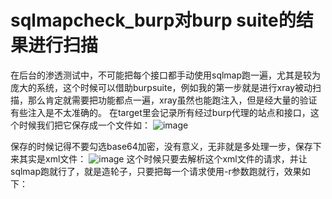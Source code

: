 # sqlmapcheck_burp对burp suite的结果进行扫描
在后台的渗透测试中，不可能把每个接口都手动使用sqlmap跑一遍，尤其是较为庞大的系统，这个时候可以借助burpsuite，例如我的第一步就是进行xray被动扫描，那么肯定就需要把功能都点一遍，xray虽然也能跑注入，但是经大量的验证有些注入是不太准确的。
在target里会记录所有经过burp代理的站点和接口，这个时候我们把它保存成一个文件如：
![image](https://github.com/purple-WL/sqlmapcheck_burp/assets/63894044/ce3e369a-e51a-4581-86a9-aeced67d0965)

保存的时候记得不要勾选base64加密，没有意义，无非就是多处理一步，保存下来其实是xml文件：
![image](https://github.com/purple-WL/sqlmapcheck_burp/assets/63894044/5196c54b-bef2-45b3-97ac-2e3f939a5fb2)
这个时候只要去解析这个xml文件的请求，并让sqlmap跑就行了，就是造轮子，只要把每一个请求使用-r参数跑就行，效果如下：

